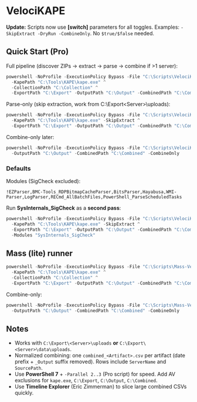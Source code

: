 # VelociKAPE

**Update:** Scripts now use **[switch]** parameters for all toggles. Examples: `-SkipExtract -DryRun -CombineOnly`. No `$true/$false` needed.

## Quick Start (Pro)

Full pipeline (discover ZIPs → extract → parse → combine if >1 server):
```powershell
powershell -NoProfile -ExecutionPolicy Bypass -File "C:\Scripts\VelociKAPE-Pro.ps1" ^
  -KapePath "C:\Tools\KAPE\kape.exe" ^
  -CollectionPath "C:\Collection" ^
  -ExportPath "C:\Export" -OutputPath "C:\Output" -CombinedPath "C:\Combined"
```

Parse-only (skip extraction, work from C:\Export\<Server>\uploads):
```powershell
powershell -NoProfile -ExecutionPolicy Bypass -File "C:\Scripts\VelociKAPE-Pro.ps1" ^
  -KapePath "C:\Tools\KAPE\kape.exe" -SkipExtract ^
  -ExportPath "C:\Export" -OutputPath "C:\Output" -CombinedPath "C:\Combined" -DryRun
```

Combine-only later:
```powershell
powershell -NoProfile -ExecutionPolicy Bypass -File "C:\Scripts\VelociKAPE-Pro.ps1" ^
  -OutputPath "C:\Output" -CombinedPath "C:\Combined" -CombineOnly
```

### Defaults
Modules (SigCheck excluded):
```
!EZParser,BMC-Tools_RDPBitmapCacheParser,BitsParser,Hayabusa,WMI-Parser,LogParser,RECmd_AllBatchFiles,PowerShell_ParseScheduledTasks
```

Run **SysInternals_SigCheck** as a **second pass**:
```powershell
powershell -NoProfile -ExecutionPolicy Bypass -File "C:\Scripts\VelociKAPE-Pro.ps1" ^
  -KapePath "C:\Tools\KAPE\kape.exe" -SkipExtract ^
  -ExportPath "C:\Export" -OutputPath "C:\Output" -CombinedPath "C:\Combined" `
  -Modules "SysInternals_SigCheck"
```

## Mass (lite) runner
```powershell
powershell -NoProfile -ExecutionPolicy Bypass -File "C:\Scripts\Mass-VelociKAPE.ps1" ^
  -KapePath "C:\Tools\KAPE\kape.exe" ^
  -CollectionPath "C:\Collection" ^
  -ExportPath "C:\Export" -OutputPath "C:\Output" -CombinedPath "C:\Combined"
```

Combine-only:
```powershell
powershell -NoProfile -ExecutionPolicy Bypass -File "C:\Scripts\Mass-VelociKAPE.ps1" ^
  -OutputPath "C:\Output" -CombinedPath "C:\Combined" -CombineOnly
```

## Notes
- Works with `C:\Export\<Server>\uploads` **or** `C:\Export\<Server>\data\uploads`.
- Normalized combining: one `combined_<Artifact>.csv` per artifact (date prefix + `_Output` suffix removed). Rows include `ServerName` and `SourcePath`.
- Use **PowerShell 7** + `-Parallel 2..3` (Pro script) for speed. Add AV exclusions for `kape.exe`, `C:\Export`, `C:\Output`, `C:\Combined`.
- Use **Timeline Explorer** (Eric Zimmerman) to slice large combined CSVs quickly.
